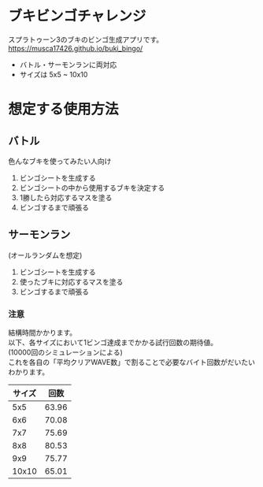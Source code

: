 # ブキビンゴチャレンジ

スプラトゥーン3のブキのビンゴ生成アプリです。  
https://musca17426.github.io/buki_bingo/

- バトル・サーモンランに両対応
- サイズは 5x5 ~ 10x10


# 想定する使用方法
## バトル

色んなブキを使ってみたい人向け

1. ビンゴシートを生成する
2. ビンゴシートの中から使用するブキを決定する
3. 1勝したら対応するマスを塗る
4. ビンゴするまで頑張る

## サーモンラン

(オールランダムを想定)

1. ビンゴシートを生成する
2. 使ったブキに対応するマスを塗る
3. ビンゴするまで頑張る

### 注意

結構時間かかります。  
以下、各サイズにおいて1ビンゴ達成までかかる試行回数の期待値。  
(10000回のシミュレーションによる)  
これを各自の「平均クリアWAVE数」で割ることで必要なバイト回数がだいたいわかります。

| サイズ | 回数 |
|----|----|
|  5x5  | 63.96 |
|  6x6  | 70.08 |
|  7x7  | 75.69 |
|  8x8  | 80.53 |
|  9x9  | 75.77 |
| 10x10 | 65.01 |


